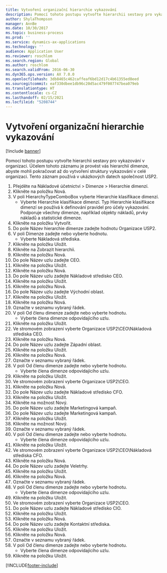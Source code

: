 ```yaml
---
title: Vytvoření organizační hierarchie vykazování
description: Pomocí tohoto postupu vytvořte hierarchii sestavy pro vykazování v organizaci.
author: ShylaThompson
manager: AnnBe
ms.date: 10/30/2017
ms.topic: business-process
ms.prod: ''
ms.service: dynamics-ax-applications
ms.technology: ''
audience: Application User
ms.reviewer: roschlom
ms.search.region: Global
ms.author: roschlom
ms.search.validFrom: 2016-06-30
ms.dyn365.ops.version: AX 7.0.0
ms.openlocfilehash: 3db8465c462caffeaf6bd12d17c4b61355ed8eed
ms.sourcegitcommit: eaf330dbee1db96c20d5ac479f007747bea079eb
ms.translationtype: HT
ms.contentlocale: cs-CZ
ms.lasthandoff: 02/15/2021
ms.locfileid: "5208744"
---
```

# <a name="create-an-organization-report-hierarchy"></a>Vytvoření organizační hierarchie vykazování

[!include [banner](../../includes/banner.md)]

Pomocí tohoto postupu vytvořte hierarchii sestavy pro vykazování v organizaci. Účelem tohoto záznamu je provést vás hierarchií dimenze, abyste mohli pokračovat až do vytvoření struktury vykazování v celé organizaci. Tento záznam používá v ukázkových datech společnost USP2.

1. Přejděte na Nákladové účetnictví > Dimenze > Hierarchie dimenzí.
2. Klikněte na položku Nová.
3. V poli HierarchyTypeComboBox vyberte Hierarchie klasifikace dimenzí.
    * Vyberte Hierarchie klasifikace dimenzí. Typ Hierarchie klasifikace dimenzí se používá k definování pravidel pro účely vykazování. Podporuje všechny dimenze, například objekty nákladů, prvky nákladů a statistické dimenze.  
4. Klikněte na položku Vytvořit.
5. Do pole Název hierarchie dimenze zadejte hodnotu Organizace USP2.
6. V poli Dimenze zadejte nebo vyberte hodnotu.
    * Vyberte Nákladová střediska.  
7. Klikněte na položku Uložit.
8. Klikněte na Zobrazit hierarchii.
9. Klikněte na položku Nová.
10. Do pole Název uzlu zadejte CEO.
11. Klikněte na položku Uložit.
12. Klikněte na položku Nová.
13. Do pole Název uzlu zadejte Nákladové středisko CEO.
14. Klikněte na položku Uložit.
15. Klikněte na položku Nová.
16. Do pole Název uzlu zadejte Východní oblast.
17. Klikněte na položku Uložit.
18. Klikněte na položku Nová.
19. Označte v seznamu vybraný řádek.
20. V poli Od členu dimenze zadejte nebo vyberte hodnotu.
    * Vyberte člena dimenze odpovídajícího uzlu.  
21. Klikněte na položku Uložit.
22. Ve stromovém zobrazení vyberte Organizace USP2\CEO\Nákladová střediska CEO.
23. Klikněte na položku Nová.
24. Do pole Název uzlu zadejte Západní oblast.
25. Klikněte na položku Uložit.
26. Klikněte na položku Nová.
27. Označte v seznamu vybraný řádek.
28. V poli Od členu dimenze zadejte nebo vyberte hodnotu.
    * Vyberte člena dimenze odpovídajícího uzlu.  
29. Klikněte na položku Uložit.
30. Ve stromovém zobrazení vyberte Organizace USP2\CEO.
31. Klikněte na položku Nová.
32. Do pole Název uzlu zadejte Nákladové středisko CFO.
33. Klikněte na položku Uložit.
34. Klikněte na možnost Nový.
35. Do pole Název uzlu zadejte Marketingová kampaň.
36. Do pole Název uzlu zadejte Marketingová kampaň.
37. Klikněte na položku Uložit.
38. Klikněte na možnost Nový.
39. Označte v seznamu vybraný řádek.
40. V poli Od členu dimenze zadejte nebo vyberte hodnotu.
    * Vyberte člena dimenze odpovídajícího uzlu.  
41. Klikněte na položku Uložit.
42. Ve stromovém zobrazení vyberte Organizace USP2\CEO\Nákladová střediska CFO.
43. Klikněte na položku Nová.
44. Do pole Název uzlu zadejte Veletrhy.
45. Klikněte na položku Uložit.
46. Klikněte na položku Nová.
47. Označte v seznamu vybraný řádek.
48. V poli Od členu dimenze zadejte nebo vyberte hodnotu.
    * Vyberte člena dimenze odpovídajícího uzlu.  
49. Klikněte na položku Uložit.
50. Ve stromovém zobrazení vyberte Organizace USP2\CEO.
51. Do pole Název uzlu zadejte Nákladové středisko CIO.
52. Klikněte na položku Uložit.
53. Klikněte na položku Nová.
54. Do pole Název uzlu zadejte Kontaktní střediska.
55. Klikněte na položku Uložit.
56. Klikněte na položku Nová.
57. Označte v seznamu vybraný řádek.
58. V poli Od členu dimenze zadejte nebo vyberte hodnotu.
    * Vyberte člena dimenze odpovídajícího uzlu.  
59. Klikněte na položku Uložit.



[!INCLUDE[footer-include](../../../includes/footer-banner.md)]
